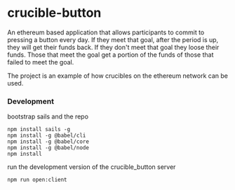 # crucible-button

An ethereum based application that allows participants to commit
to pressing a button every day.  If they meet that goal, after the period
is up, they will get their funds back.  If they don't meet that goal they
loose their funds.  Those that meet the goal get a portion of the funds
of those that failed to meet the goal.

The project is an example of how crucibles on the ethereum network can be used.


### Development

bootstrap sails and the repo
```
npm install sails -g
npm install -g @babel/cli
npm install -g @babel/core
npm install -g @babel/node
npm install
```

run the development version of the crucible_button server
```
npm run open:client
```


